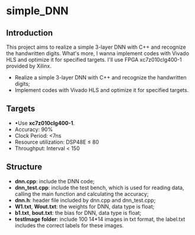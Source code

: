 # simple_DNN

## Introduction

This project aims to realize a simple 3-layer DNN with C++ and recognize the handwritten digits. What's more, I wanna implement codes with Vivado HLS and optimize it for specified targets. I'll use FPGA xc7z010clg400-1 provided by Xilinx.

- Realize a simple 3-layer DNN with C++ and recognize the handwritten digits;
- Implement codes with Vivado HLS and optimize it for specified targets.

## Targets

- •Use **xc7z010clg400-1**.
- Accuracy: 90% 
- Clock Period: <7ns 
- Resource utilization: DSP48E ≤ 80
- Throughput: Interval < 150

## Structure

- **dnn.cpp**: include the DNN code;
- **dnn_test.cpp**: include the test bench, which is used for reading data, calling the main function and calculating the accuracy;
- **dnn.h**: header file included by dnn.cpp and dnn_test.cpp;
- **W1.txt**, **Wout.txt**: the weights for DNN, data type is float;
- **b1.txt**, **bout.txt**: the bias for DNN, data type is float;
- **testImage folder**: include 100 14*14 images in txt format, the label.txt includes the correct labels for these images.

